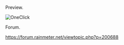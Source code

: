 Preview.


![OneClick](https://user-images.githubusercontent.com/46109964/167267051-8b4cc639-c1d1-4116-837c-099a152377e1.png)



Forum.

https://forum.rainmeter.net/viewtopic.php?p=200688
